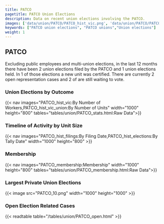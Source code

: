 ```yaml
---
title: PATCO
pagetitle: PATCO Union Elections
description: Data on recent union elections involving the PATCO.
images: ['data/union/PATCO/PATCO_hist_vic.png', 'data/union/PATCO/PATCO_hist_size.png', 'data/union/PATCO/PATCO_10.png']
keywords: ["PATCO union elections", "PATCO unions","Union elections"]
weight: 1
---
```

##  PATCO

Excluding public employees and multi-union elections, in the last 12 months there have been 2 union elections filed by the PATCO and 1 union elections held. In 1 of those elections a new unit was certified. There are currently 2 open representation cases and 2 of are still waiting to vote.

### Union Elections by Outcome
{{< nav images="PATCO_hist_vic:By Number of Workers,PATCO_hist_vic_union:By Number of Units" width="1000" height="800" tables="tables/union/PATCO_stats.html:Raw Data">}}

### Timeline of Activity by Unit Size
{{< nav images="PATCO_hist_filings:By Filing Date,PATCO_hist_elections:By Tally Date" width="1000" height="800" >}}

### Membership
{{< nav images="PATCO_membership:Membership" width="1000" height="800" tables="tables/union/PATCO_membership.html:Raw Data">}}

### Largest Private Union Elections
{{< image src="PATCO_10.png" width="1000" height="1000"  >}}

### Open Election Related Cases
{{< readtable table="/tables/union/PATCO_open.html" >}}

